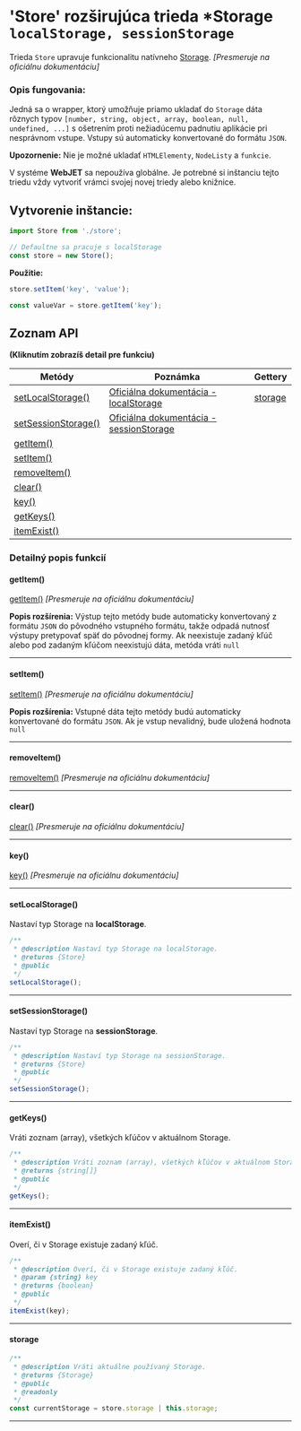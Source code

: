 # 'Store' rozširujúca trieda *Storage `localStorage, sessionStorage`

Trieda `Store` upravuje funkcionalitu natívneho
[Storage](https://developer.mozilla.org/en-US/docs/Web/API/Storage). _[Presmeruje na oficiálnu dokumentáciu]_

### Opis fungovania:

Jedná sa o wrapper, ktorý umožňuje priamo ukladať do `Storage` dáta rôznych typov `[number, string, object, array, boolean, null, undefined, ...]` s ošetrením proti nežiadúcemu padnutiu aplikácie pri nesprávnom vstupe.
Vstupy sú automaticky konvertované do formátu `JSON`.

**Upozornenie:** Nie je možné ukladať `HTMLElementy`, `NodeListy` a `funkcie`.

V systéme **WebJET** sa nepoužíva globálne. Je potrebné si inštanciu tejto triedu vždy vytvoriť vrámci svojej novej triedy alebo knižnice.

## Vytvorenie inštancie:
```javascript
import Store from './store';

// Defaultne sa pracuje s localStorage
const store = new Store();
```
**Použitie:**
```javascript
store.setItem('key', 'value');

const valueVar = store.getItem('key');
```

## Zoznam API
**(Kliknutím zobrazíš detail pre funkciu)**

| Metódy                                    | Poznámka                                                                                                          | Gettery               |
| -----------                               | -----------                                                                                                       | -----------           |
| [setLocalStorage()](#setlocalstorage)     | [Oficiálna dokumentácia - localStorage](https://developer.mozilla.org/en-US/docs/Web/API/Window/localStorage)     | [storage](#storage)   |
| [setSessionStorage()](#setsessionstorage) | [Oficiálna dokumentácia - sessionStorage](https://developer.mozilla.org/en-US/docs/Web/API/Window/sessionStorage) |
| [getItem()](#getitem)                     |
| [setItem()](#setitem)                     |
| [removeItem()](#removeitem)               |
| [clear()](#clear)                         |
| [key()](#key)                             |
| [getKeys()](#getkeys)                     |
| [itemExist()](#itemexist)                 |


### Detailný popis funkcií

#### getItem()
[getItem()](https://developer.mozilla.org/en-US/docs/Web/API/Storage/getItem) _[Presmeruje na oficiálnu dokumentáciu]_

**Popis rozšírenia:** Výstup tejto metódy bude automaticky konvertovaný z formátu `JSON` do pôvodného vstupného formátu, takže odpadá nutnosť výstupy pretypovať späť do pôvodnej formy.
Ak neexistuje zadaný kľúč alebo pod zadaným kľúčom neexistujú dáta, metóda vráti `null`

---
#### setItem()
[setItem()](https://developer.mozilla.org/en-US/docs/Web/API/Storage/setItem) _[Presmeruje na oficiálnu dokumentáciu]_

**Popis rozšírenia:** Vstupné dáta tejto metódy budú automaticky konvertované do formátu `JSON`. Ak je vstup nevalidný, bude uložená hodnota `null`

---
#### removeItem()
[removeItem()](https://developer.mozilla.org/en-US/docs/Web/API/Storage/removeItem) _[Presmeruje na oficiálnu dokumentáciu]_

---
#### clear()
[clear()](https://developer.mozilla.org/en-US/docs/Web/API/Storage/clear) _[Presmeruje na oficiálnu dokumentáciu]_

---
#### key()
[key()](https://developer.mozilla.org/en-US/docs/Web/API/Storage/key) _[Presmeruje na oficiálnu dokumentáciu]_

---

#### setLocalStorage()
Nastaví typ Storage na **localStorage**.
```javascript
/**
 * @description Nastaví typ Storage na localStorage.
 * @returns {Store}
 * @public
 */
setLocalStorage();
```
---
#### setSessionStorage()
Nastaví typ Storage na **sessionStorage**.
```javascript
/**
 * @description Nastaví typ Storage na sessionStorage.
 * @returns {Store}
 * @public
 */
setSessionStorage();
```
---
#### getKeys()
Vráti zoznam (array), všetkých kľúčov v aktuálnom Storage.
```javascript
/**
 * @description Vráti zoznam (array), všetkých kľúčov v aktuálnom Storage.
 * @returns {string[]}
 * @public
 */
getKeys();
```
---
#### itemExist()
Overí, či v Storage existuje zadaný kľúč.
```javascript
/**
 * @description Overí, či v Storage existuje zadaný kľúč.
 * @param {string} key
 * @returns {boolean}
 * @public
 */
itemExist(key);
```
---
#### storage

```javascript
/**
 * @description Vráti aktuálne používaný Storage.
 * @returns {Storage}
 * @public
 * @readonly
 */
const currentStorage = store.storage | this.storage;
```
---